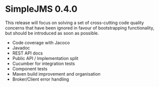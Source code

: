 # SimpleJMS 0.4.0

This release will focus on solving a set of cross-cutting code quality
concerns that have been ignored in favour of bootstrapping functionality,
but should be introduced as soon as possible.

+   Code coverage with Jacoco
+   Javadoc
+   REST API docs
+   Public API / Implementation split
+   Cucumber for integration tests
+   Component tests
+   Maven build improvement and organisation
+   Broker/Client error handling
